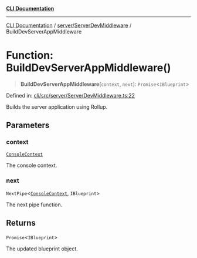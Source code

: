 [**CLI Documentation**](../../../README.md)

***

[CLI Documentation](../../../README.md) / [server/ServerDevMiddleware](../README.md) / BuildDevServerAppMiddleware

# Function: BuildDevServerAppMiddleware()

> **BuildDevServerAppMiddleware**(`context`, `next`): `Promise`\<`IBlueprint`\>

Defined in: [cli/src/server/ServerDevMiddleware.ts:22](https://github.com/stonemjs/cli/blob/c980e34c3e365606f5472998f0ccb119c79896c3/src/server/ServerDevMiddleware.ts#L22)

Builds the server application using Rollup.

## Parameters

### context

[`ConsoleContext`](../../../declarations/interfaces/ConsoleContext.md)

The console context.

### next

`NextPipe`\<[`ConsoleContext`](../../../declarations/interfaces/ConsoleContext.md), `IBlueprint`\>

The next pipe function.

## Returns

`Promise`\<`IBlueprint`\>

The updated blueprint object.
